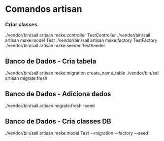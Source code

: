 # Comandos artisan

### Criar classes
./vendor/bin/sail artisan make:controller TestController
./vendor/bin/sail artisan make:model Test
./vendor/bin/sail artisan make:factory TestFactory
./vendor/bin/sail artisan make:seeder TestSeeder

## Banco de Dados - Cria tabela
./vendor/bin/sail artisan make:migration create_name_table
./vendor/bin/sail artisan migrate:fresh

## Banco de Dados - Adiciona dados
./vendor/bin/sail artisan migrate:fresh -seed

## Banco de Dados - Cria classes DB
./vendor/bin/sail artisan make:model Test --migration --factory --seed
